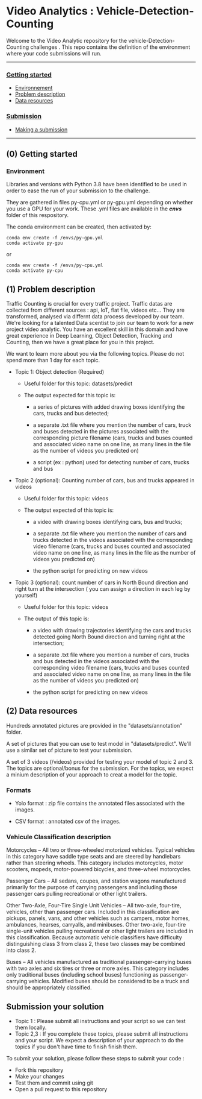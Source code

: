 # Video Analytics : Vehicle-Detection-Counting

Welcome to the Video Analytic repository for the vehicle-Detection-Counting challenges . This repo contains the definition of the environment where your code submissions will run. 

 ----

### [Getting started](#0-getting-started)
 - [Environnement](#environment)
 - [Problem description](#1-problem-description)
 - [Data resources](#2-data-resources)
### [Submission](#submission)
   - [Making a submission](#making-a-submission)
 
----

## (0) Getting started

### Environment

Libraries and versions with Python 3.8 have been identified to be used in order to ease the run of your submission to the challenge.

They are gathered in files py-cpu.yml or py-gpu.yml depending on whether you use a GPU for your work. These .yml files are available in the **_envs_** folder of this respository.

The conda environment can be created, then activated by:


```
conda env create -f /envs/py-gpu.yml
conda activate py-gpu
```
or
```
conda env create -f /envs/py-cpu.yml
conda activate py-cpu
```

## (1) Problem description

Traffic Counting is crucial for every traffic project. Traffic datas are collected from different sources : api, IoT, flat file, videos etc... They are transformed, analysed via differnt data process developed by our team. We're looking for a talented Data scentist to join our team to work for a new project video analytic. 
You have an excellent skill in this domain and have great experience in Deep Learning, Object Detection, Tracking and Counting, then we have a great place for you in this project. 

We want to learn more about you via the following topics. Please do not spend more than 1 day for each topic. 



 - Topic 1: Object detection (Required)
   
   - Useful folder for this topic: datasets/predict
   
   - The output expected for this topic is: 
     - a series of pictures with added drawing boxes identifying the cars, trucks and bus detected;
   
     - a separate .txt file where you mention the number of cars, truck and buses detected in the pictures associated with the corresponding picture filename (cars, trucks and buses counted and associated video name on one line, as many lines in the file as the number of videos you predicted on)
   
     - a script (ex : python) used for detecting number of cars, trucks and bus
   
 - Topic 2 (optional): Counting number of cars, bus and trucks appeared in videos
   
   - Useful folder for this topic: videos

   - The output expected of this topic is: 
     - a video with drawing boxes identifying cars, bus and trucks;
   
     - a separate .txt file where you mention the number of cars and trucks detected in the videos associated with the corresponding video filename (cars, trucks and buses counted and associated video name on one line, as many lines in the file as the number of videos you predicted on)
   
     - the python script for predicting on new videos
   
 - Topic 3 (optional): count number of cars in North Bound direction and right turn at the intersection ( you can assign a direction in each leg by yourself)

   - Useful folder for this topic: videos

   - The output of this topic is: 
     - a video with drawing trajectories identifying the cars and trucks detected going North Bound direction and turning right at the intersection;
   
     - a separate .txt file where you mention a number of cars, trucks and bus detected in the videos associated with the corresponding video filename (cars, trucks and buses counted and associated video name on one line, as many lines in the file as the number of videos you predicted on)
   
     - the python script for predicting on new videos

## (2) Data resources

Hundreds annotated pictures are provided in the "datasets/annotation" folder.

A set of pictures that you can use to test model in "datasets/predict". We'll use a similar set of picture to test your submission. 

A set of 3 videos (/videos) provided for testing your model of topic 2 and 3. The topics are optional/bonus for the submission. For the topics, we expect a minium description of your approach to creat a model for the topic.


### Formats

 - Yolo format : zip file contains the annotated files associated with the images.
   
 - CSV format : annotated csv of the images. 


### Vehicule Classification description

Motorcycles – All two or three-wheeled motorized vehicles. Typical vehicles in this category have saddle type seats and are steered by handlebars rather than steering wheels. This category includes motorcycles, motor scooters, mopeds, motor-powered bicycles, and three-wheel motorcycles.

Passenger Cars – All sedans, coupes, and station wagons manufactured primarily for the purpose of carrying passengers and including those passenger cars pulling recreational or other light trailers.

Other Two-Axle, Four-Tire Single Unit Vehicles – All two-axle, four-tire, vehicles, other than passenger cars. Included in this classification are pickups, panels, vans, and other vehicles such as campers, motor homes, ambulances, hearses, carryalls, and minibuses. Other two-axle, four-tire single-unit vehicles pulling recreational or other light trailers are included in this classification. Because automatic vehicle classifiers have difficulty distinguishing class 3 from class 2, these two classes may be combined into class 2.

Buses – All vehicles manufactured as traditional passenger-carrying buses with two axles and six tires or three or more axles. This category includes only traditional buses (including school buses) functioning as passenger-carrying vehicles. Modified buses should be considered to be a truck and should be appropriately classified.
## Submission your solution
- Topic 1 : Please submit all instructions and your script so we can test them locally. 
- Topic 2,3 : If you complete these topics, please submit all instructions and your script. We expect a description of your approach to do the topics if you don't have time to finish finish them.      

To submit your solution, please follow these steps to submit your code : 

 - Fork this repository
 - Make your changes
 - Test them and commit using git
 - Open a pull request to this repository

